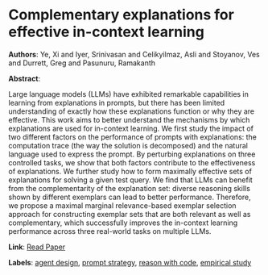 # Complementary explanations for effective in-context learning

**Authors**: Ye, Xi and Iyer, Srinivasan and Celikyilmaz, Asli and Stoyanov, Ves and Durrett, Greg and Pasunuru, Ramakanth

**Abstract**:

Large language models (LLMs) have exhibited remarkable capabilities in learning from explanations in prompts, but there has been limited understanding of exactly how these explanations function or why they are effective. This work aims to better understand the mechanisms by which explanations are used for in-context learning. We first study the impact of two different factors on the performance of prompts with explanations: the computation trace (the way the solution is decomposed) and the natural language used to express the prompt. By perturbing explanations on three controlled tasks, we show that both factors contribute to the effectiveness of explanations. We further study how to form maximally effective sets of explanations for solving a given test query. We find that LLMs can benefit from the complementarity of the explanation set: diverse reasoning skills shown by different exemplars can lead to better performance. Therefore, we propose a maximal marginal relevance-based exemplar selection approach for constructing exemplar sets that are both relevant as well as complementary, which successfully improves the in-context learning performance across three real-world tasks on multiple LLMs.

**Link**: [Read Paper](https://arxiv.org/abs/2211.13892)

**Labels**: [agent design](../../labels/agent_design.md), [prompt strategy](../../labels/prompt_strategy.md), [reason with code](../../labels/reason_with_code.md), [empirical study](../../labels/empirical_study.md)
